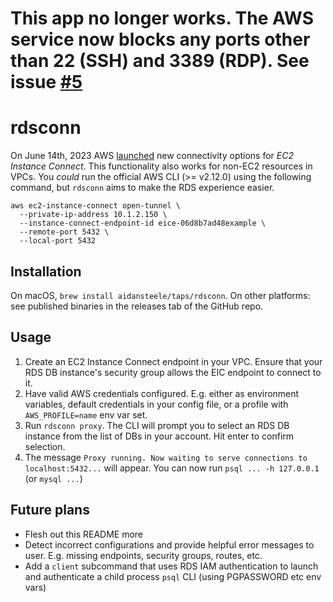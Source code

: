 # This app no longer works. The AWS service now blocks any ports other than 22 (SSH) and 3389 (RDP). See issue [#5](https://github.com/aidansteele/rdsconn/issues/5)

# rdsconn

On June 14th, 2023 AWS [launched][aws-blog] new connectivity options for
_EC2 Instance Connect_. This functionality also works for non-EC2 resources in
VPCs. You _could_ run the official AWS CLI (>= v2.12.0) using the following command,
but `rdsconn` aims to make the RDS experience easier.

```
aws ec2-instance-connect open-tunnel \
  --private-ip-address 10.1.2.150 \
  --instance-connect-endpoint-id eice-06d8b7ad48example \
  --remote-port 5432 \
  --local-port 5432
```

## Installation

On macOS, `brew install aidansteele/taps/rdsconn`. On other platforms: see 
published binaries in the releases tab of the GitHub repo.

## Usage

1. Create an EC2 Instance Connect endpoint in your VPC. Ensure that your RDS DB 
   instance's security group allows the EIC endpoint to connect to it. 
2. Have valid AWS credentials configured. E.g. either as environment variables,
   default credentials in your config file, or a profile with `AWS_PROFILE=name` 
   env var set.
3. Run `rdsconn proxy`. The CLI will prompt you to select an RDS DB instance from
   the list of DBs in your account. Hit enter to confirm selection.
4. The message `Proxy running. Now waiting to serve connections to localhost:5432...` 
   will appear. You can now run `psql ... -h 127.0.0.1` (or `mysql ...`)

## Future plans

* Flesh out this README more
* Detect incorrect configurations and provide helpful error messages to user. 
  E.g. missing endpoints, security groups, routes, etc.
* Add a `client` subcommand that uses RDS IAM authentication to launch and
  authenticate a child process `psql` CLI (using PGPASSWORD etc env vars)

[aws-blog]: https://aws.amazon.com/blogs/compute/secure-connectivity-from-public-to-private-introducing-ec2-instance-connect-endpoint-june-13-2023/
